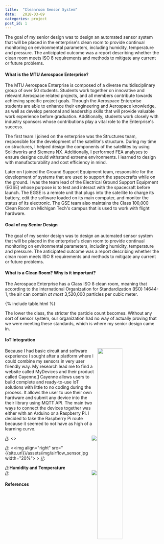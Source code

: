 ```yaml
---
title:  "Cleanroom Sensor System"
date:   2018-03-09
categories: project
post_id: 1
---
```

The goal of my senior design was to design an automated sensor system that will be placed in the enterprise's clean room to provide continual monitoring on environmental parameters, including humidity, temperature and pressure. The anticipated outcome was a report describing whether the clean room meets ISO 8 requirements and methods to mitigate any current or future problems.

#### What is the MTU Aerospace Enterprise?
The MTU Aerospace Enterprise is composed of a diverse multidisciplinary group of over 50 students. Students work together on innovative and relevant Aerospace related projects, and all members contribute towards achieving specific project goals. Through the Aerospace Enterprise students are able to enhance their engineering and Aerospace knowledge, as well as develop personal and leadership skills that will provide valuable work experience before graduation. Additionally, students work closely with industry sponsors whose contributions play a vital role to the Enterprise's success.

The first team I joined on the enterprise was the Structures team, responsible for the development of the satellite's structure.  During my time on structures, I helped design the components of the satellites by using Solidworks and Siemens NX. Additionally, I performed FEA analyses to ensure designs could withstand extreme environments. I learned to design with manufacturability and cost efficiency in mind.

Later on I joined the Ground Support Equipment team, responsible for the development of systems that are used to support the spacecrafts while on the ground. I was the team lead of the Electrical Ground Support Equipment (EGSE) whose purpose is to test and interact with the spacecraft before launch. The EGSE is a remote unit that plugs into the satellite to charge its battery, edit the software loaded on its main computer, and monitor the status of its electronic. The GSE team also maintains the Class 100,000 Clean Room on Michigan Tech's campus that is used to work with flight hardware.

#### Goal of my Senior Design
The goal of my senior design was to design an automated sensor system that will be placed in the enterprise's clean room to provide continual monitoring on environmental parameters, including humidity, temperature and pressure. The anticipated outcome was a report describing whether the clean room meets ISO 8 requirements and methods to mitigate any current or future problems.

#### What is a Clean Room? Why is it important?
The Aerospace Enterprise has a Class ISO 8 clean room, meaning that according to the International Organization for Standardization (ISO) 14644-1, the air can contain <i>at most</i> 3,520,000 particles per cubic meter.

{% include table.html %}

The lower the class, the stricter the particle count becomes. Without any sort of sensor system, our organization had no way of actually proving that we were meeting these standards, which is where my senior design came in.




#### IoT Integration
<img align="right" src="{{site.url}}/assets/img/iotready_logo_hardware.png" width="40%">

Because I had basic circuit and software experience I sought after a platform where I could combine my sensors in very user friendly way. My research lead me to find a website called MyDevices and their product called Cayenne.[1](https://mydevices.com/) Cayenne allows users to build complete and ready-to-use IoT solutions with little to no coding during the process. It allows the user to use their own hardware and submit any device into the their library using MQTT API. The main two ways to connect the devices together was either with an Arduino or a Raspberry Pi. I decided to take the Raspberry Pi route because it seemed to not have as high of a learning curve.







[//]: <#### Sensor Selection]>
[//]: <**Pressure**  >
[//]: <<img align="right" src="{{site.url}}/assets/img/pressure_sensor.jpg">>

[//]: <The first sensor I needed was a differential pressure sensor to fulfill the requirement of keeping 0.03 to 0.05 inches water gauge between spaces. The idea behind differential pressure in a clean room is to ensure that filtered air is following from the cleanest to less-clean spaces.>

[//]: <**Airflow velocity**>
[//]: <<img align="right" src="{{site.url}}/assets/img/airflow_sensor.jpg width="20%">  >
[//]: <Next was a sensor to ensure the HVAC fans were performing their jobs correctly.>

[//]:**Humidity and Temperature**  
[//]:<img align="right" src="{{site.url}}/assets/img/temphumd_sensor.jpg">


#### References
[myDevices]: https://mydevices.com/
